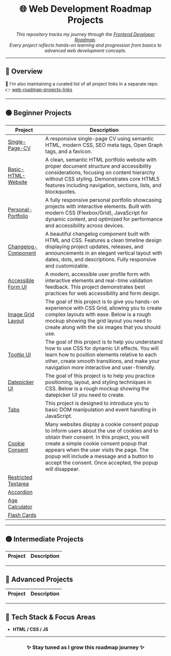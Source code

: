 <h1 align="center">🌐 Web Development Roadmap Projects</h1>

<p align="center">
  <i>This repository tracks my journey through the <a href="https://roadmap.sh/frontend" target="_blank">Frontend Developer Roadmap</a>.</i><br/>
  <i>Every project reflects hands-on learning and progression from basics to advanced web development concepts.</i>
</p>

---

## 📌 Overview

🔗 I'm also maintaining a curated list of all project links in a separate repo:  
👉 [web-roadmap-projects-links](https://github.com/YounesMoukhlij/web-roadmap-projects-links)

---

## 🟢 Beginner Projects

| Project | Description |
|--------|-------------|
| [Single-Page-CV](https://github.com/YounesMoukhlij/Single-Page-CV) | A responsive single-page CV using semantic HTML, modern CSS, SEO meta tags, Open Graph tags, and a favicon. |
| [Basic-HTML-Website](https://github.com/YounesMoukhlij/Basic-HTML-Website) | A clean, semantic HTML portfolio website with proper document structure and accessibility considerations, focusing on content hierarchy without CSS styling. Demonstrates core HTML5 features including navigation, sections, lists, and blockquotes. |
| [Personal-Portfolio](https://github.com/YounesMoukhlij/Personal-Portfolio) | A fully responsive personal portfolio showcasing projects with interactive elements. Built with modern CSS (Flexbox/Grid), JavaScript for dynamic content, and optimized for performance and accessibility across devices. |
| [Changelog-Component](https://github.com/YounesMoukhlij/Changelog-Component) | A beautiful  changelog component built with HTML and CSS. Features a clean timeline design displaying project updates, releases, and announcements in an elegant vertical layout with dates, dots, and descriptions. Fully responsive and customizable. |
|[Accessible Form UI](https://github.com/YounesMoukhlij/Accessible-Form-UI) | A modern, accessible user profile form with interactive elements and real-time validation feedback. This project demonstrates best practices for web accessibility and form design.|
| [Image Grid Layout](https://github.com/YounesMoukhlij/Image-Grid-Layout) | The goal of this project is to give you hands-on experience with CSS Grid, allowing you to create complex layouts with ease. Below is a rough mockup showing the grid layout you need to create along with the six images that you should use.|
| [Tooltip UI](https://github.com/YounesMoukhlij/Tooltip-UI) | The goal of this project is to help you understand how to use CSS for dynamic UI effects. You will learn how to position elements relative to each other, create smooth transitions, and make your navigation more interactive and user-friendly.|
| [Datepicker UI](https://github.com/YounesMoukhlij/Datepicker-UI) |The goal of this project is to help you practice positioning, layout, and styling techniques in CSS. Below is a rough mockup showing the datepicker UI you need to create.|
| [Tabs](https://github.com/YounesMoukhlij/Tabs) |This project is designed to introduce you to basic DOM manipulation and event handling in JavaScript.|
| [Cookie Consent](https://github.com/YounesMoukhlij/Cookie-Consent) | Many websites display a cookie consent popup to inform users about the use of cookies and to obtain their consent. In this project, you will create a simple cookie consent popup that appears when the user visits the page. The popup will include a message and a button to accept the consent. Once accepted, the popup will disappear.|
| [Restricted Textarea](https://github.com/YounesMoukhlij/Restricted-Textarea) ||
| [Accordion](https://github.com/YounesMoukhlij/Accordion) ||
| [Age Calculator](https://github.com/YounesMoukhlij/Age-Calculator) ||
| [Flash Cards](https://github.com/YounesMoukhlij/Flash-Cards) ||


---

## 🟡 Intermediate Projects

| Project | Description |
|--------|-------------|

---

## 🔴 Advanced Projects

| Project | Description |
|--------|-------------|

---

## 🚀 Tech Stack & Focus Areas

- **HTML / CSS / JS**

---

<h3 align="center">✨ Stay tuned as I grow this roadmap journey ✨</h3>
